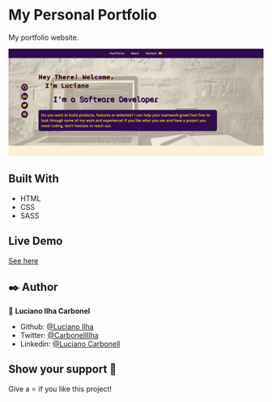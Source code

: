 # My Personal Portfolio

My portfolio website.

![Screenshot](assets/images/pf-screenshot.png)

## Built With

- HTML
- CSS
- SASS

## Live Demo

[See here](https://quirky-golick-1a9aba.netlify.app/)

## ✒️ Author <a name = "author"></a>

👤 **Luciano Ilha Carbonel**

- Github: [@Luciano Ilha](https://github.com/luciano-ilha)
- Twitter: [@CarbonellIlha](https://twitter.com/CarbonellIlha)
- Linkedin: [@Luciano Carbonell](https://www.linkedin.com/in/luciano-carbonell/)

## Show your support :muscle:

Give a ⭐️ if you like this project!
